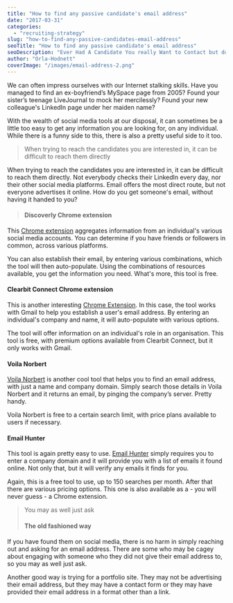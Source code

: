 ```yaml
---
title: "How to find any passive candidate's email address"
date: "2017-03-31"
categories:
  - "recruiting-strategy"
slug: "how-to-find-any-passive-candidates-email-address"
seoTitle: "How to find any passive candidate's email address"
seoDescription: "Ever Had A Candidate You really Want to Contact but don't have their email address? Find out How You Can Get it With our Help!"
author: "Orla-Hodnett"
coverImage: "/images/email-address-2.png"
---
```


We can often impress ourselves with our Internet stalking skills. Have you managed to find an ex-boyfriend’s MySpace page from 2005? Found your sister’s teenage LiveJournal to mock her mercilessly? Found your new colleague's LinkedIn page under her maiden name?

With the wealth of social media tools at our disposal, it can sometimes be a little too easy to get any information you are looking for, on any individual. While there is a funny side to this, there is also a pretty useful side to it too.

> When trying to reach the candidates you are interested in, it can be difficult to reach them directly

When trying to reach the candidates you are interested in, it can be difficult to reach them directly. Not everybody checks their LinkedIn every day, nor their other social media platforms. Email offers the most direct route, but not everyone advertises it online. How do you get someone's email, without having it handed to you?

> #### **Discoverly Chrome extension**

This [Chrome extension](http://discover.ly/) aggregates information from an individual's various social media accounts. You can determine if you have friends or followers in common, across various platforms.

You can also establish their email, by entering various combinations, which the tool will then auto-populate. Using the combinations of resources available, you get the information you need. What's more, this tool is free.

#### **Clearbit Connect Chrome extension**

This is another interesting [Chrome Extension](https://connect.clearbit.com/). In this case, the tool works with Gmail to help you establish a user's email address. By entering an individual's company and name, it will auto-populate with various options.

The tool will offer information on an individual's role in an organisation. This tool is free, with premium options available from Clearbit Connect, but it only works with Gmail.

#### **Voila Norbert**

[Voila Norbert](https://www.voilanorbert.com/) is another cool tool that helps you to find an email address, with just a name and company domain. Simply search those details in Voila Norbert and it returns an email, by pinging the company’s server. Pretty handy.

Voila Norbert is free to a certain search limit, with price plans available to users if necessary.

#### **Email Hunter**

This tool is again pretty easy to use. [Email Hunter](https://hunter.io/) simply requires you to enter a company domain and it will provide you with a list of emails it found online. Not only that, but it will verify any emails it finds for you.

Again, this is a free tool to use, up to 150 searches per month. After that there are various pricing options. This one is also available as a - you will never guess - a Chrome extension.

> You may as well just ask
>
> #### **The old fashioned way**

If you have found them on social media, there is no harm in simply reaching out and asking for an email address. There are some who may be cagey about engaging with someone who they did not give their email address to, so you may as well just ask.

Another good way is trying for a portfolio site. They may not be advertising their email address, but they may have a contact form or they may have provided their email address in a format other than a link.
